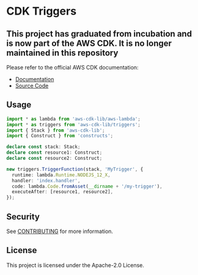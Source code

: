 # CDK Triggers

## This project has graduated from incubation and is now part of the AWS CDK. It is no longer maintained in this repository

Please refer to the official AWS CDK documentation:

- [Documentation](https://docs.aws.amazon.com/cdk/api/v2/docs/aws-cdk-lib.triggers-readme.html)
- [Source Code](https://github.com/aws/aws-cdk/tree/master/packages/%40aws-cdk/triggers)

## Usage

```ts
import * as lambda from 'aws-cdk-lib/aws-lambda';
import * as triggers from 'aws-cdk-lib/triggers';
import { Stack } from 'aws-cdk-lib';
import { Construct } from 'constructs';

declare const stack: Stack;
declare const resource1: Construct;
declare const resource2: Construct;

new triggers.TriggerFunction(stack, 'MyTrigger', {
  runtime: lambda.Runtime.NODEJS_12_X,
  handler: 'index.handler',
  code: lambda.Code.fromAsset(__dirname + '/my-trigger'),
  executeAfter: [resource1, resource2],
});
```

## Security

See [CONTRIBUTING](CONTRIBUTING.md#security-issue-notifications) for more information.

## License

This project is licensed under the Apache-2.0 License.
